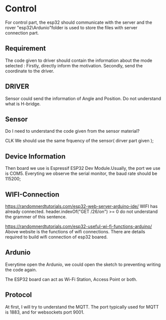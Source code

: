 
# Control
For control part, the esp32 should communicate with the server and the rover
"esp32\Ardunio"folder is used to store the files with server connection part.

## Requirement
The code given to driver should contain the information about the mode selected : 
Firstly, directly inform the motivation.
Secondly, send the coordinate to the driver.

## DRIVER
Sensor could send the information of Angle and Position.
Do not understand what is H-bridge.

## Sensor
Do I need to understand the code given from the sensor material?

CLK
We should use the same frquency of the sensor( dirver part given );


## Device Information
Then board we use is Espressif ESP32 Dev Module.Usually, the port we use is COM5.
Everyting we observe the serial monitor, the baud rate should be 115200;

## WIFI-Connection 
https://randomnerdtutorials.com/esp32-web-server-arduino-ide/
WIFI has already connected.
header.indexOf("GET /26/on") >= 0   do not understand the grammer of this sentence.


https://randomnerdtutorials.com/esp32-useful-wi-fi-functions-arduino/
Above website is the functions of wifi connections. There are details required to build wifi connection of esp32 boared.


## Ardunio
Everytime open the Ardunio, we could open the sketch to preventing writing the code again.


The ESP32 board can act as Wi-Fi Station, Access Point or both.

## Protocol 
At first, I will try to understand the MQTT.
The port typically used for MQTT is 1883, and for websockets port 9001.